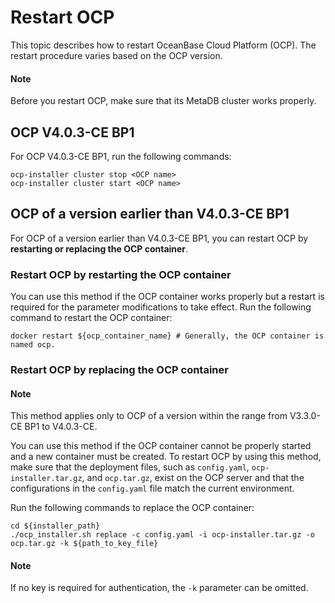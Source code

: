 # Restart OCP

This topic describes how to restart OceanBase Cloud Platform (OCP). The restart procedure varies based on the OCP version. 

<main id="notice" type='explain'>
<h4>Note</h4>
Before you restart OCP, make sure that its MetaDB cluster works properly. 
</main>

## OCP V4.0.3-CE BP1

For OCP V4.0.3-CE BP1, run the following commands:

```shell
ocp-installer cluster stop <OCP name>
ocp-installer cluster start <OCP name>
```

## OCP of a version earlier than V4.0.3-CE BP1

For OCP of a version earlier than V4.0.3-CE BP1, you can restart OCP by **restarting or replacing the OCP container**. 

### Restart OCP by restarting the OCP container

You can use this method if the OCP container works properly but a restart is required for the parameter modifications to take effect. Run the following command to restart the OCP container:

```shell
docker restart ${ocp_container_name} # Generally, the OCP container is named ocp.
```

### Restart OCP by replacing the OCP container

<main id="notice" type='explain'>
<h4>Note</h4>
This method applies only to OCP of a version within the range from V3.3.0-CE BP1 to V4.0.3-CE.<b></b> 
</main>

You can use this method if the OCP container cannot be properly started and a new container must be created. To restart OCP by using this method, make sure that the deployment files, such as `config.yaml`, `ocp-installer.tar.gz`, and `ocp.tar.gz`, exist on the OCP server and that the configurations in the `config.yaml` file match the current environment. 

Run the following commands to replace the OCP container:

```shell
cd ${installer_path}
./ocp_installer.sh replace -c config.yaml -i ocp-installer.tar.gz -o ocp.tar.gz -k ${path_to_key_file}
```

<main id="notice" type='explain'>
<h4>Note</h4>
If no key is required for authentication, the <code>-k</code> parameter can be omitted. 
</main>
